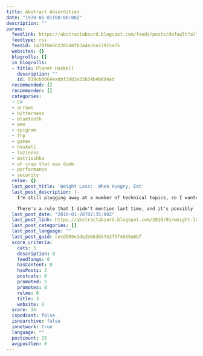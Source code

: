```yaml
---
title: Abstract Absurdities
date: "1970-01-01T00:00:00Z"
description: ""
params:
  feedlink: https://abstractabsurd.blogspot.com/feeds/posts/default?alt=rss
  feedtype: rss
  feedid: 1a79f8e6b2285a8f03a4a3ce17915a75
  websites: {}
  blogrolls: []
  in_blogrolls:
  - title: Planet Haskell
    description: ""
    id: 038cb00644adbf2883a55b34b4b804ad
  recommended: []
  recommender: []
  categories:
  - C#
  - arrows
  - bitterness
  - bluetooth
  - emo
  - epigram
  - frp
  - games
  - haskell
  - laziness
  - matrioshka
  - oh crap that was dumb
  - performance
  - security
  relme: {}
  last_post_title: 'Weight Loss:  When Hungry, Eat'
  last_post_description: |-
    I'm still plugging away at a number of technical topics, so I wanted to share a bit more of my experience with food and weight loss.

    There's a rule that I didn't mention last time, and it's possibly
  last_post_date: "2010-01-28T02:35:00Z"
  last_post_link: https://abstractabsurd.blogspot.com/2010/01/weight-loss-when-hungry-eat.html
  last_post_categories: []
  last_post_language: ""
  last_post_guid: cecd509e1de2b663b57e2f5f4859a6bf
  score_criteria:
    cats: 5
    description: 0
    feedlangs: 0
    hasContent: 0
    hasPosts: 3
    postcats: 0
    promoted: 5
    promotes: 0
    relme: 0
    title: 3
    website: 0
  score: 16
  ispodcast: false
  isnoarchive: false
  innetwork: true
  language: ""
  postcount: 25
  avgpostlen: 0
---
```

